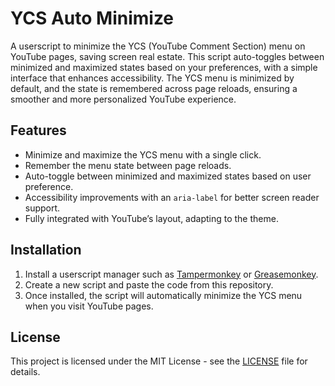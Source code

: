 # YCS Auto Minimize

A userscript to minimize the YCS (YouTube Comment Section) menu on YouTube pages, saving screen real estate. This script auto-toggles between minimized and maximized states based on your preferences, with a simple interface that enhances accessibility. The YCS menu is minimized by default, and the state is remembered across page reloads, ensuring a smoother and more personalized YouTube experience.

## Features

- Minimize and maximize the YCS menu with a single click.
- Remember the menu state between page reloads.
- Auto-toggle between minimized and maximized states based on user preference.
- Accessibility improvements with an `aria-label` for better screen reader support.
- Fully integrated with YouTube’s layout, adapting to the theme.

## Installation

1. Install a userscript manager such as [Tampermonkey](https://www.tampermonkey.net/) or [Greasemonkey](https://www.greasespot.net/).
2. Create a new script and paste the code from this repository.
3. Once installed, the script will automatically minimize the YCS menu when you visit YouTube pages.

## License

This project is licensed under the MIT License - see the [LICENSE](LICENSE) file for details.
